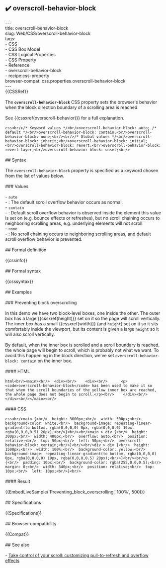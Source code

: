 ## ✔️ overscroll-behavior-block 
 ---<br/>title: overscroll-behavior-block<br/>slug: Web/CSS/overscroll-behavior-block<br/>tags:<br/>  - CSS<br/>  - CSS Box Model<br/>  - CSS Logical Properties<br/>  - CSS Property<br/>  - Reference<br/>  - overscroll-behavior-block<br/>  - recipe:css-property<br/>browser-compat: css.properties.overscroll-behavior-block<br/>---<br/>{{CSSRef}}<br/><br/>The **`overscroll-behavior-block`** CSS property sets the browser's behavior when the block direction boundary of a scrolling area is reached.<br/><br/>See {{cssxref(overscroll-behavior)}} for a full explanation.<br/><br/>```css<br/>/* Keyword values */<br/>overscroll-behavior-block: auto; /* default */<br/>overscroll-behavior-block: contain;<br/>overscroll-behavior-block: none;<br/><br/>/* Global values */<br/>overscroll-behavior-block: inherit;<br/>overscroll-behavior-block: initial;<br/>overscroll-behavior-block: revert;<br/>overscroll-behavior-block: revert-layer;<br/>overscroll-behavior-block: unset;<br/>```<br/><br/>## Syntax<br/><br/>The `overscroll-behavior-block` property is specified as a keyword chosen from the list of values below.<br/><br/>### Values<br/><br/>- `auto`<br/>  - : The default scroll overflow behavior occurs as normal.<br/>- `contain`<br/>  - : Default scroll overflow behavior is observed inside the element this value is set on (e.g. bounce effects or refreshes), but no scroll chaining occurs to neighboring scrolling areas, e.g. underlying elements will not scroll.<br/>- `none`<br/>  - : No scroll chaining occurs to neighboring scrolling areas, and default scroll overflow behavior is prevented.<br/><br/>## Formal definition<br/><br/>{{cssinfo}}<br/><br/>## Formal syntax<br/><br/>{{csssyntax}}<br/><br/>## Examples<br/><br/>### Preventing block overscrolling<br/><br/>In this demo we have two block-level boxes, one inside the other. The outer box has a large {{cssxref(height)}} set on it so the page will scroll vertically. The inner box has a small {{cssxref(width)}} (and `height`) set on it so it sits comfortably inside the viewport, but its content is given a large `height` so it will also scroll vertically.<br/><br/>By default, when the inner box is scrolled and a scroll boundary is reached, the whole page will begin to scroll, which is probably not what we want. To avoid this happening in the block direction, we've set `overscroll-behavior-block: contain` on the inner box.<br/><br/>#### HTML<br/><br/>```html<br/><main><br/>  <div><br/>    <div><br/>      <p><code>overscroll-behavior-block</code> has been used to make it so that when the scroll boundaries of the yellow inner box are reached, the whole page does not begin to scroll.</p><br/>    </div><br/>  </div><br/></main><br/>```<br/><br/>#### CSS<br/><br/>```css<br/>main {<br/>  height: 3000px;<br/>  width: 500px;<br/>  background-color: white;<br/>  background-image: repeating-linear-gradient(to bottom, rgba(0,0,0,0) 0px, rgba(0,0,0,0) 19px, rgba(0,0,0,0.5) 20px);<br/>}<br/><br/>main > div {<br/>  height: 300px;<br/>  width: 400px;<br/>  overflow: auto;<br/>  position: relative;<br/>  top: 50px;<br/>  left: 50px;<br/>  overscroll-behavior-block: contain;<br/>}<br/><br/>div > div {<br/>  height: 1500px;<br/>  width: 100%;<br/>  background-color: yellow;<br/>  background-image: repeating-linear-gradient(to bottom, rgba(0,0,0,0) 0px, rgba(0,0,0,0) 19px, rgba(0,0,0,0.5) 20px);<br/>}<br/><br/>p {<br/>  padding: 10px;<br/>  background-color: rgba(255,0,0,0.5);<br/>  margin: 0;<br/>  width: 340px;<br/>  position: relative;<br/>  top: 10px;<br/>  left: 10px;<br/>}<br/>```<br/><br/>#### Result<br/><br/>{{EmbedLiveSample('Preventing_block_overscrolling','100%', 500)}}<br/><br/>## Specifications<br/><br/>{{Specifications}}<br/><br/>## Browser compatibility<br/><br/>{{Compat}}<br/><br/>## See also<br/><br/>- [Take control of your scroll: customizing pull-to-refresh and overflow effects](https://developer.chrome.com/blog/overscroll-behavior/#full-demo)<br/>